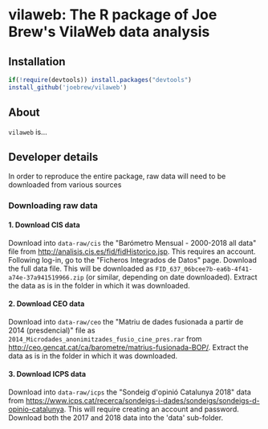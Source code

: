 
<!-- README.md is generated from README.Rmd. Please edit that file -->
vilaweb: The R package of Joe Brew's VilaWeb data analysis
==========================================================

Installation
------------

``` r
if(!require(devtools)) install.packages("devtools")
install_github('joebrew/vilaweb')
```

About
-----

`vilaweb` is...

Developer details
-----------------

In order to reproduce the entire package, raw data will need to be downloaded from various sources

### Downloading raw data

#### 1. Download CIS data

Download into `data-raw/cis` the "Barómetro Mensual - 2000-2018 all data" file from <http://analisis.cis.es/fid/fidHistorico.jsp>. This requires an account. Following log-in, go to the "Ficheros Integrados de Datos" page. Download the full data file. This will be downloaded as `FID_637_06bcee7b-ea6b-4f41-a74e-37a941519966.zip` (or similar, depending on date downloaded). Extract the data as is in the folder in which it was downloaded.

#### 2. Download CEO data

Download into `data-raw/ceo` the "Matriu de dades fusionada a partir de 2014 (presdencial)" file as `2014_Microdades_anonimitzades_fusio_cine_pres.rar` from <http://ceo.gencat.cat/ca/barometre/matrius-fusionada-BOP/>. Extract the data as is in the folder in which it was downloaded.

#### 3. Download ICPS data

Download into `data-raw/icps` the "Sondeig d'opinió Catalunya 2018" data from <https://www.icps.cat/recerca/sondeigs-i-dades/sondeigs/sondeigs-d-opinio-catalunya>. This will require creating an account and password. Download both the 2017 and 2018 data into the 'data' sub-folder.

